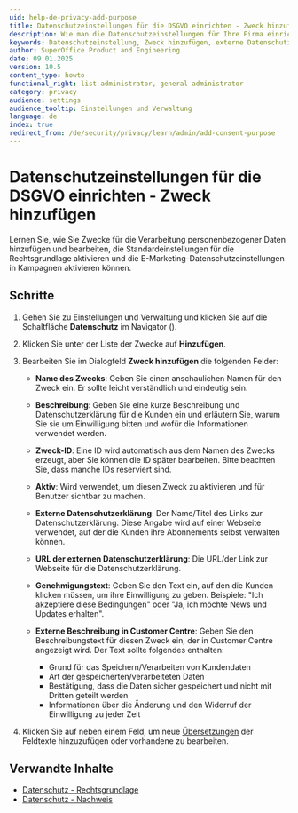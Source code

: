 ```yaml
---
uid: help-de-privacy-add-purpose
title: Datenschutzeinstellungen für die DSGVO einrichten - Zweck hinzufügen
description: Wie man die Datenschutzeinstellungen für Ihre Firma einrichtet.
keywords: Datenschutzeinstellung, Zweck hinzufügen, externe Datenschutzerklärung
author: SuperOffice Product and Engineering
date: 09.01.2025
version: 10.5
content_type: howto
functional_right: list administrator, general administrator
category: privacy
audience: settings
audience_tooltip: Einstellungen und Verwaltung
language: de
index: true
redirect_from: /de/security/privacy/learn/admin/add-consent-purpose
---
```


# Datenschutzeinstellungen für die DSGVO einrichten - Zweck hinzufügen

Lernen Sie, wie Sie Zwecke für die Verarbeitung personenbezogener Daten hinzufügen und bearbeiten, die Standardeinstellungen für die Rechtsgrundlage aktivieren und die E-Marketing-Datenschutzeinstellungen in Kampagnen aktivieren können.

## Schritte

1. Gehen Sie zu Einstellungen und Verwaltung und klicken Sie auf die Schaltfläche **Datenschutz** im Navigator (<i class="ph ph-shield" aria-hidden="true"></i>).

1. Klicken Sie unter der Liste der Zwecke auf **Hinzufügen**.

1. Bearbeiten Sie im Dialogfeld **Zweck hinzufügen** die folgenden Felder:

    * **Name des Zwecks**: Geben Sie einen anschaulichen Namen für den Zweck ein. Er sollte leicht verständlich und eindeutig sein.

    * **Beschreibung**: Geben Sie eine kurze Beschreibung und Datenschutzerklärung für die Kunden ein und erläutern Sie, warum Sie sie um Einwilligung bitten und wofür die Informationen verwendet werden.

    * **Zweck-ID**: Eine ID wird automatisch aus dem Namen des Zwecks erzeugt, aber Sie können die ID später bearbeiten. Bitte beachten Sie, dass manche IDs reserviert sind.

    * **Aktiv**: Wird verwendet, um diesen Zweck zu aktivieren und für Benutzer sichtbar zu machen.

    * **Externe Datenschutzerklärung**: Der Name/Titel des Links zur Datenschutzerklärung. Diese Angabe wird auf einer Webseite verwendet, auf der die Kunden ihre Abonnements selbst verwalten können.

    * **URL der externen Datenschutzerklärung**: Die URL/der Link zur Webseite für die Datenschutzerklärung.

    * **Genehmigungstext**: Geben Sie den Text ein, auf den die Kunden klicken müssen, um ihre Einwilligung zu geben. Beispiele: "Ich akzeptiere diese Bedingungen" oder "Ja, ich möchte News und Updates erhalten".

    * **Externe Beschreibung in Customer Centre**: Geben Sie den Beschreibungstext für diesen Zweck ein, der in Customer Centre angezeigt wird. Der Text sollte folgendes enthalten:

        * Grund für das Speichern/Verarbeiten von Kundendaten
        * Art der gespeicherten/verarbeiteten Daten
        * Bestätigung, dass die Daten sicher gespeichert und nicht mit Dritten geteilt werden
        * Informationen über die Änderung und den Widerruf der Einwilligung zu jeder Zeit

1. Klicken Sie auf <i class="ph ph-translate" aria-label="Translate"></i> neben einem Feld, um neue [Übersetzungen][1] der Feldtexte hinzuzufügen oder vorhandene zu bearbeiten.

## Verwandte Inhalte

* [Datenschutz - Rechtsgrundlage][2]
* [Datenschutz - Nachweis][3]

<!-- Referenced links -->
[1]: ../../../localization/learn/translate-fields.md
[2]: ../learn/index.md#legal-basis
[3]: ../learn/index.md#source
